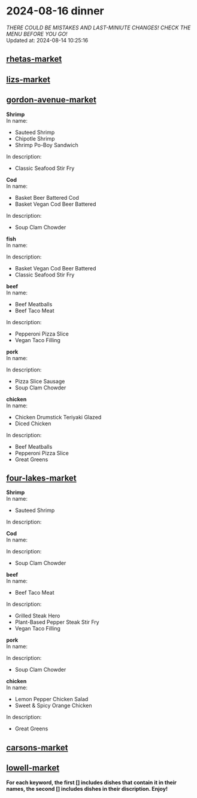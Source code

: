 # 2024-08-16 dinner  
*THERE COULD BE MISTAKES AND LAST-MINIUTE CHANGES! CHECK THE MENU BEFORE YOU GO!*  
Updated at: 2024-08-14 10:25:16  
## [rhetas-market](https://wisc-housingdining.nutrislice.com/menu/rhetas-market/dinner/2024-08-16)  
## [lizs-market](https://wisc-housingdining.nutrislice.com/menu/lizs-market/dinner/2024-08-16)  
## [gordon-avenue-market](https://wisc-housingdining.nutrislice.com/menu/gordon-avenue-market/dinner/2024-08-16)  
**Shrimp**  
In name:   
 - Sauteed Shrimp  
 - Chipotle Shrimp  
 - Shrimp Po-Boy Sandwich  
  
In description:   
 - Classic Seafood Stir Fry  
  
**Cod**  
In name:   
 - Basket Beer Battered Cod  
 - Basket Vegan Cod Beer Battered  
  
In description:   
 - Soup Clam Chowder  
  
**fish**  
In name:   
  
In description:   
 - Basket Vegan Cod Beer Battered  
 - Classic Seafood Stir Fry  
  
**beef**  
In name:   
 - Beef Meatballs  
 - Beef Taco Meat  
  
In description:   
 - Pepperoni Pizza Slice  
 - Vegan Taco Filling  
  
**pork**  
In name:   
  
In description:   
 - Pizza Slice Sausage  
 - Soup Clam Chowder  
  
**chicken**  
In name:   
 - Chicken Drumstick Teriyaki Glazed  
 - Diced Chicken  
  
In description:   
 - Beef Meatballs  
 - Pepperoni Pizza Slice  
 - Great Greens  
  
## [four-lakes-market](https://wisc-housingdining.nutrislice.com/menu/four-lakes-market/dinner/2024-08-16)  
**Shrimp**  
In name:   
 - Sauteed Shrimp  
  
In description:   
  
**Cod**  
In name:   
  
In description:   
 - Soup Clam Chowder  
  
**beef**  
In name:   
 - Beef Taco Meat  
  
In description:   
 - Grilled Steak Hero  
 - Plant-Based Pepper Steak Stir Fry  
 - Vegan Taco Filling  
  
**pork**  
In name:   
  
In description:   
 - Soup Clam Chowder  
  
**chicken**  
In name:   
 - Lemon Pepper Chicken Salad  
 - Sweet & Spicy Orange Chicken  
  
In description:   
 - Great Greens  
  
## [carsons-market](https://wisc-housingdining.nutrislice.com/menu/carsons-market/dinner/2024-08-16)  
## [lowell-market](https://wisc-housingdining.nutrislice.com/menu/lowell-market/dinner/2024-08-16)  
  
**For each keyword, the first [] includes dishes that contain it in their names, the second [] includes dishes in their discription. Enjoy!**  
